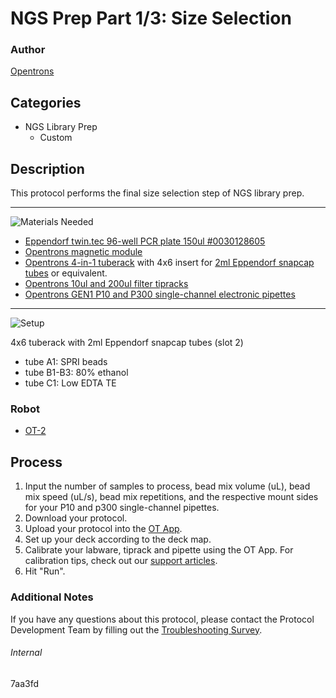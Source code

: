 # NGS Prep Part 1/3: Size Selection

### Author
[Opentrons](https://opentrons.com/)



## Categories
* NGS Library Prep
	* Custom

## Description
This protocol performs the final size selection step of NGS library prep.

---
![Materials Needed](https://s3.amazonaws.com/opentrons-protocol-library-website/custom-README-images/001-General+Headings/materials.png)

* [Eppendorf twin.tec 96-well PCR plate 150ul #0030128605](https://online-shop.eppendorf.com/OC-en/Laboratory-Consumables-44512/Plates-44516/Eppendorf-twin.tec-PCR-Plates-PF-8180.html)
* [Opentrons magnetic module](https://shop.opentrons.com/collections/hardware-modules/products/magdeck)
* [Opentrons 4-in-1 tuberack](https://shop.opentrons.com/products/tube-rack-set-1?_ga=2.256255875.900706806.1575911292-1245111371.1550251253) with 4x6 insert for [2ml Eppendorf snapcap tubes](https://online-shop.eppendorf.us/US-en/Laboratory-Consumables-44512/Tubes-44515/Eppendorf-Safe-Lock-Tubes-PF-8863.html) or equivalent.
* [Opentrons 10ul and 200ul filter tipracks](https://shop.opentrons.com/collections/opentrons-tips)
* [Opentrons GEN1 P10 and P300 single-channel electronic pipettes](https://shop.opentrons.com/collections/ot-2-pipettes/products/single-channel-electronic-pipette)

---
![Setup](https://s3.amazonaws.com/opentrons-protocol-library-website/custom-README-images/001-General+Headings/Setup.png)

4x6 tuberack with 2ml Eppendorf snapcap tubes (slot 2)
* tube A1: SPRI beads
* tube B1-B3: 80% ethanol
* tube C1: Low EDTA TE

### Robot
* [OT-2](https://opentrons.com/ot-2)

## Process
1. Input the number of samples to process, bead mix volume (uL), bead mix speed (uL/s), bead mix repetitions, and the respective mount sides for your P10 and p300 single-channel pipettes.
2. Download your protocol.
3. Upload your protocol into the [OT App](https://opentrons.com/ot-app).
4. Set up your deck according to the deck map.
5. Calibrate your labware, tiprack and pipette using the OT App. For calibration tips, check out our [support articles](https://support.opentrons.com/en/collections/1559720-guide-for-getting-started-with-the-ot-2).
6. Hit "Run".

### Additional Notes
If you have any questions about this protocol, please contact the Protocol Development Team by filling out the [Troubleshooting Survey](https://protocol-troubleshooting.paperform.co/).

###### Internal
7aa3fd
